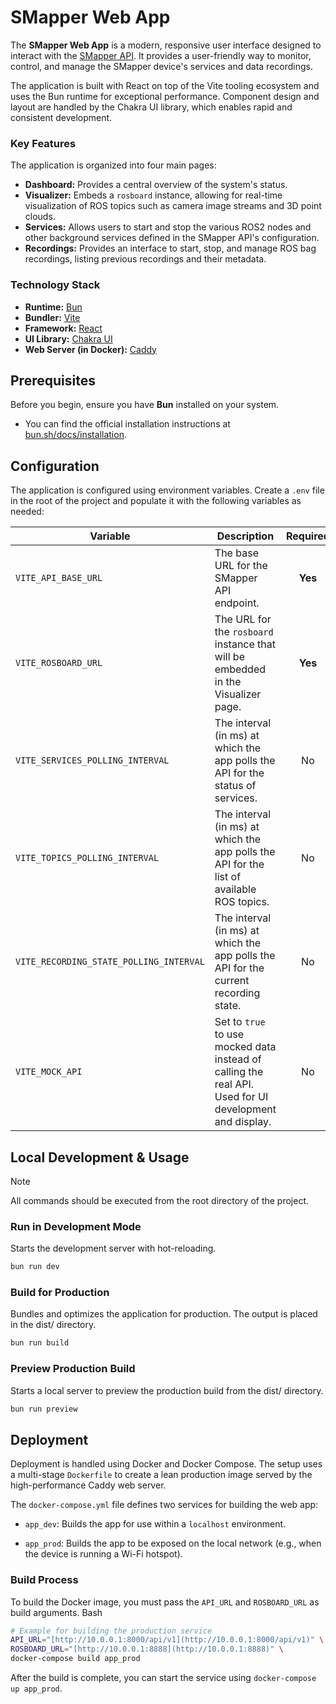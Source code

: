 # SMapper Web App

The **SMapper Web App** is a modern, responsive user interface designed to interact with the [SMapper API](https://github.com/snt-arg/smapper_api). It provides a user-friendly way to monitor, control, and manage the SMapper device's services and data recordings.

The application is built with React on top of the Vite tooling ecosystem and uses the Bun runtime for exceptional performance. Component design and layout are handled by the Chakra UI library, which enables rapid and consistent development.

### Key Features

The application is organized into four main pages:

- **Dashboard:** Provides a central overview of the system's status.
- **Visualizer:** Embeds a `rosboard` instance, allowing for real-time visualization of ROS topics such as camera image streams and 3D point clouds.
- **Services:** Allows users to start and stop the various ROS2 nodes and other background services defined in the SMapper API's configuration.
- **Recordings:** Provides an interface to start, stop, and manage ROS bag recordings, listing previous recordings and their metadata.

### Technology Stack

- **Runtime:** [Bun](https://bun.sh/)
- **Bundler:** [Vite](https://vitejs.dev/)
- **Framework:** [React](https://react.dev/)
- **UI Library:** [Chakra UI](https://chakra-ui.com/)
- **Web Server (in Docker):** [Caddy](https://caddyserver.com/)

## Prerequisites

Before you begin, ensure you have **Bun** installed on your system.

- You can find the official installation instructions at [bun.sh/docs/installation](https://bun.sh/docs/installation).

## Configuration

The application is configured using environment variables. Create a `.env` file in the root of the project and populate it with the following variables as needed:

| Variable                                | Description                                                                                            | Required | Default |
| --------------------------------------- | ------------------------------------------------------------------------------------------------------ | :------: | :-----: |
| `VITE_API_BASE_URL`                     | The base URL for the SMapper API endpoint.                                                             | **Yes**  |   \-    |
| `VITE_ROSBOARD_URL`                     | The URL for the `rosboard` instance that will be embedded in the Visualizer page.                      | **Yes**  |   \-    |
| `VITE_SERVICES_POLLING_INTERVAL`        | The interval (in ms) at which the app polls the API for the status of services.                        |    No    | `1000`  |
| `VITE_TOPICS_POLLING_INTERVAL`          | The interval (in ms) at which the app polls the API for the list of available ROS topics.              |    No    | `3000`  |
| `VITE_RECORDING_STATE_POLLING_INTERVAL` | The interval (in ms) at which the app polls the API for the current recording state.                   |    No    | `1000`  |
| `VITE_MOCK_API`                         | Set to `true` to use mocked data instead of calling the real API. Used for UI development and display. |    No    |   \-    |

## Local Development & Usage

> [!NOTE]
> All commands should be executed from the root directory of the project.

### Run in Development Mode

Starts the development server with hot-reloading.

```sh
bun run dev
```

### Build for Production

Bundles and optimizes the application for production. The output is placed in the dist/ directory.

```bash
bun run build
```

### Preview Production Build

Starts a local server to preview the production build from the dist/ directory.

```bash
bun run preview
```

## Deployment

Deployment is handled using Docker and Docker Compose. The setup uses a multi-stage `Dockerfile` to create a lean production image served by the high-performance Caddy web server.

The `docker-compose.yml` file defines two services for building the web app:

- `app_dev`: Builds the app for use within a `localhost` environment.

- `app_prod`: Builds the app to be exposed on the local network (e.g., when the device is running a Wi-Fi hotspot).

### Build Process

To build the Docker image, you must pass the `API_URL` and `ROSBOARD_URL` as build arguments.
Bash

```bash
# Example for building the production service
API_URL="[http://10.0.0.1:8000/api/v1](http://10.0.0.1:8000/api/v1)" \
ROSBOARD_URL="[http://10.0.0.1:8888](http://10.0.0.1:8888)" \
docker-compose build app_prod
```

After the build is complete, you can start the service using `docker-compose up app_prod`.
